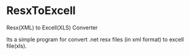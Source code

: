 # ResxToExcell
Resx(XML) to Excell(XLS) Converter


Its a simple program for convert .net resx files (in xml format) to excell file(xls).
